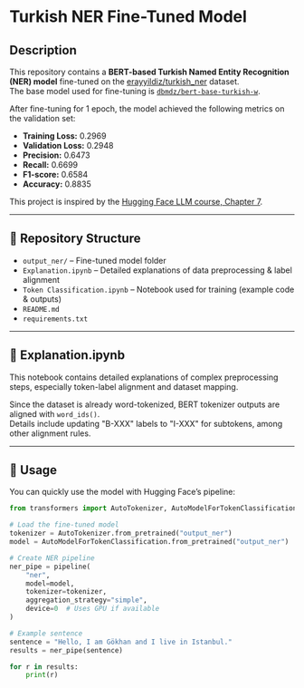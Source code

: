 # Turkish NER Fine-Tuned Model

## Description
This repository contains a **BERT-based Turkish Named Entity Recognition (NER) model** fine-tuned on the [erayyildiz/turkish_ner](https://huggingface.co/datasets/erayyildiz/turkish_ner) dataset.  
The base model used for fine-tuning is [`dbmdz/bert-base-turkish-w`](https://huggingface.co/dbmdz/bert-base-turkish-w).  

After fine-tuning for 1 epoch, the model achieved the following metrics on the validation set:

- **Training Loss:** 0.2969  
- **Validation Loss:** 0.2948  
- **Precision:** 0.6473  
- **Recall:** 0.6699  
- **F1-score:** 0.6584  
- **Accuracy:** 0.8835  

This project is inspired by the [Hugging Face LLM course, Chapter 7](https://huggingface.co/learn/llm-course/chapter7/2#fine-tuning-the-model).

---

## 🧰 Repository Structure
- `output_ner/` – Fine-tuned model folder  
- `Explanation.ipynb` – Detailed explanations of data preprocessing & label alignment  
- `Token Classification.ipynb` – Notebook used for training (example code & outputs)  
- `README.md`  
- `requirements.txt`

---

## 📓 Explanation.ipynb

This notebook contains detailed explanations of complex preprocessing steps, especially token-label alignment and dataset mapping.  

Since the dataset is already word-tokenized, BERT tokenizer outputs are aligned with `word_ids()`.  
Details include updating "B-XXX" labels to "I-XXX" for subtokens, among other alignment rules.

---

## 🚀 Usage

You can quickly use the model with Hugging Face’s pipeline:

```python
from transformers import AutoTokenizer, AutoModelForTokenClassification, pipeline

# Load the fine-tuned model
tokenizer = AutoTokenizer.from_pretrained("output_ner")
model = AutoModelForTokenClassification.from_pretrained("output_ner")

# Create NER pipeline
ner_pipe = pipeline(
    "ner",
    model=model,
    tokenizer=tokenizer,
    aggregation_strategy="simple",
    device=0  # Uses GPU if available
)

# Example sentence
sentence = "Hello, I am Gökhan and I live in Istanbul."
results = ner_pipe(sentence)

for r in results:
    print(r)

